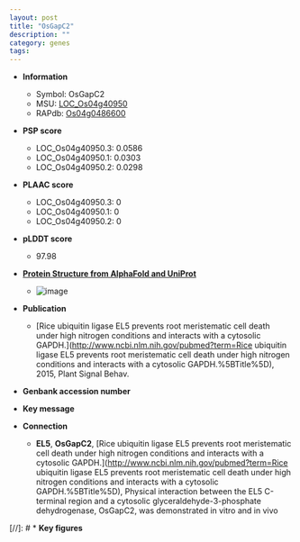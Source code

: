 ```yaml
---
layout: post
title: "OsGapC2"
description: ""
category: genes
tags: 
---
```


* **Information**  
    + Symbol: OsGapC2  
    + MSU: [LOC_Os04g40950](http://rice.plantbiology.msu.edu/cgi-bin/ORF_infopage.cgi?orf=LOC_Os04g40950)  
    + RAPdb: [Os04g0486600](http://rapdb.dna.affrc.go.jp/viewer/gbrowse_details/irgsp1?name=Os04g0486600)  

* **PSP score**  
    + LOC_Os04g40950.3: 0.0586 
    + LOC_Os04g40950.1: 0.0303 
    + LOC_Os04g40950.2: 0.0298 

* **PLAAC score**  
    + LOC_Os04g40950.3: 0 
    + LOC_Os04g40950.1: 0 
    + LOC_Os04g40950.2: 0 

* **pLDDT score**
    + 97.98

* **[Protein Structure from AlphaFold and UniProt](https://www.uniprot.org/uniprotkb/Q7FAH2/entry#structure)**
    + ![image](https://ricepsp.github.io/images/Q7/AF-Q7FAH2-F1.png)

* **Publication**  
    + [Rice ubiquitin ligase EL5 prevents root meristematic cell death under high nitrogen conditions and interacts with a cytosolic GAPDH.](http://www.ncbi.nlm.nih.gov/pubmed?term=Rice ubiquitin ligase EL5 prevents root meristematic cell death under high nitrogen conditions and interacts with a cytosolic GAPDH.%5BTitle%5D), 2015, Plant Signal Behav.

* **Genbank accession number**  

* **Key message**  

* **Connection**  
    + __EL5__, __OsGapC2__, [Rice ubiquitin ligase EL5 prevents root meristematic cell death under high nitrogen conditions and interacts with a cytosolic GAPDH.](http://www.ncbi.nlm.nih.gov/pubmed?term=Rice ubiquitin ligase EL5 prevents root meristematic cell death under high nitrogen conditions and interacts with a cytosolic GAPDH.%5BTitle%5D), Physical interaction between the EL5 C-terminal region and a cytosolic glyceraldehyde-3-phosphate dehydrogenase, OsGapC2, was demonstrated in vitro and in vivo

[//]: # * **Key figures**  


